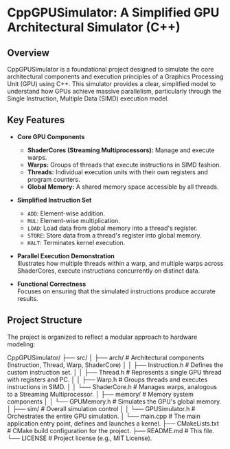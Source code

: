 # CppGPUSimulator: A Simplified GPU Architectural Simulator (C++)

## Overview

CppGPUSimulator is a foundational project designed to simulate the core architectural components and execution principles of a Graphics Processing Unit (GPU) using C++. This simulator provides a clear, simplified model to understand how GPUs achieve massive parallelism, particularly through the Single Instruction, Multiple Data (SIMD) execution model.

## Key Features

- **Core GPU Components**  
  - **ShaderCores (Streaming Multiprocessors):** Manage and execute warps.  
  - **Warps:** Groups of threads that execute instructions in SIMD fashion.  
  - **Threads:** Individual execution units with their own registers and program counters.  
  - **Global Memory:** A shared memory space accessible by all threads.

- **Simplified Instruction Set**  
  - `ADD`: Element-wise addition.  
  - `MUL`: Element-wise multiplication.  
  - `LOAD`: Load data from global memory into a thread's register.  
  - `STORE`: Store data from a thread's register into global memory.  
  - `HALT`: Terminates kernel execution.

- **Parallel Execution Demonstration**  
  Illustrates how multiple threads within a warp, and multiple warps across ShaderCores, execute instructions concurrently on distinct data.

- **Functional Correctness**  
  Focuses on ensuring that the simulated instructions produce accurate results.

## Project Structure

The project is organized to reflect a modular approach to hardware modeling:

CppGPUSimulator/
├── src/
│   ├── arch/               # Architectural components (Instruction, Thread, Warp, ShaderCore)
│   │   ├── Instruction.h   # Defines the custom instruction set.
│   │   ├── Thread.h        # Represents a single GPU thread with registers and PC.
│   │   ├── Warp.h          # Groups threads and executes instructions in SIMD.
│   │   └── ShaderCore.h    # Manages warps, analogous to a Streaming Multiprocessor.
│   ├── memory/             # Memory system components
│   │   └── GPUMemory.h     # Simulates the GPU's global memory.
│   ├── sim/                # Overall simulation control
│   │   └── GPUSimulator.h  # Orchestrates the entire GPU simulation.
│   └── main.cpp            # The main application entry point, defines and launches a kernel.
├── CMakeLists.txt          # CMake build configuration for the project.
├── README.md               # This file.
└── LICENSE                 # Project license (e.g., MIT License).
